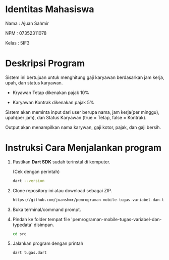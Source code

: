 # Identitas Mahasiswa
Nama  : Ajuan Sahmir

NPM   : 07352311078

Kelas : 5IF3

# Deskripsi Program
Sistem ini bertujuan untuk menghitung gaji karyawan berdasarkan jam kerja, upah, dan status karyawan. 

- Kryawan Tetap dikenakan pajak 10%

- Karyawan Kontrak dikenakan pajak 5%

Sistem akan meminta input dari user berupa nama, jam kerja(per minggu), upah(per jam), dan Status Karyawan (true = Tetap, false = Kontrak).

Output akan menampilkan nama karywan, gaji kotor, pajak, dan gaji bersih.
  
# Instruksi Cara Menjalankan program
1. Pastikan **Dart SDK** sudah terinstal di komputer.
   
   (Cek dengan perintah)
   ```bash
   dart --version
   ```
2. Clone repository ini atau download sebagai ZIP.

   ```bash
   https://github.com/juanshmr/pemrograman-mobile-tugas-variabel-dan-typedata.git
   ```
4. Buka terminal/command prompt.
5. Pindah ke folder tempat file 'pemrograman-mobile-tugas-variabel-dan-typedata' disimpan.
   ```bash
   cd src
   ```
7. Jalankan program dengan printah
   ```bash
   dart tugas.dart
   ```
